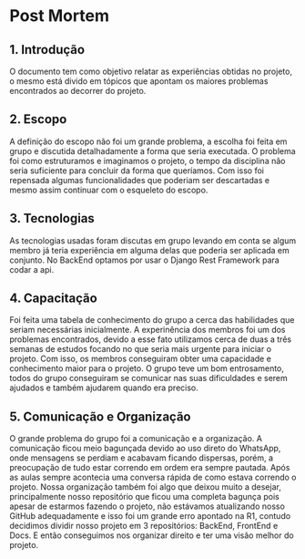 # Post Mortem 

## 1. Introdução

O documento tem como objetivo relatar as experiências obtidas no projeto, o mesmo está divido em tópicos que apontam os maiores problemas encontrados ao decorrer do projeto.

## 2. Escopo

A definição do escopo não foi um grande problema, a escolha foi feita em grupo e discutida detalhadamente a forma que seria executada. O problema foi como estruturamos e imaginamos o projeto, o tempo da disciplina não seria suficiente para concluir da forma que queríamos. Com isso foi repensada algumas funcionalidades que poderiam ser descartadas e mesmo assim continuar com o esqueleto do escopo. 

## 3. Tecnologias 

As tecnologias usadas foram discutas em grupo levando em conta se algum membro já teria experiência em alguma delas que poderia ser aplicada em conjunto. 
No BackEnd optamos por usar o Django Rest Framework para codar a api. 

## 4. Capacitação 

Foi feita uma tabela de conhecimento do grupo a cerca das habilidades que seriam necessárias inicialmente. A experinência dos membros foi um dos problemas encontrados, devido a esse fato utilizamos cerca de duas a três semanas de estudos focando no que seria mais urgente para iniciar o projeto. Com isso, os membros conseguiram obter uma capacidade e conhecimento maior para o projeto. O grupo teve um bom entrosamento, todos do grupo conseguiram se comunicar nas suas dificuldades e serem ajudados e também ajudarem quando era preciso. 

## 5. Comunicação e Organização 

O grande problema do grupo foi a comunicação e a organização. A comunicação ficou meio bagunçada devido ao uso direto do WhatsApp, onde mensagens se perdiam e acabavam ficando dispersas, porém, a preocupação de tudo estar correndo em ordem era sempre pautada. Após as aulas sempre acontecia uma conversa rápida de como estava correndo o projeto. Nossa organização também foi algo que deixou muito a desejar, principalmente nosso repositório que ficou uma completa bagunça pois apesar de estarmos fazendo o projeto, não estávamos atualizando nosso GitHub adequadamente e isso foi um grande erro apontado na R1, contudo decidimos dividir nosso projeto em 3 repositórios: BackEnd, FrontEnd e Docs. E então conseguimos nos organizar direito e ter uma visão melhor do projeto.  
